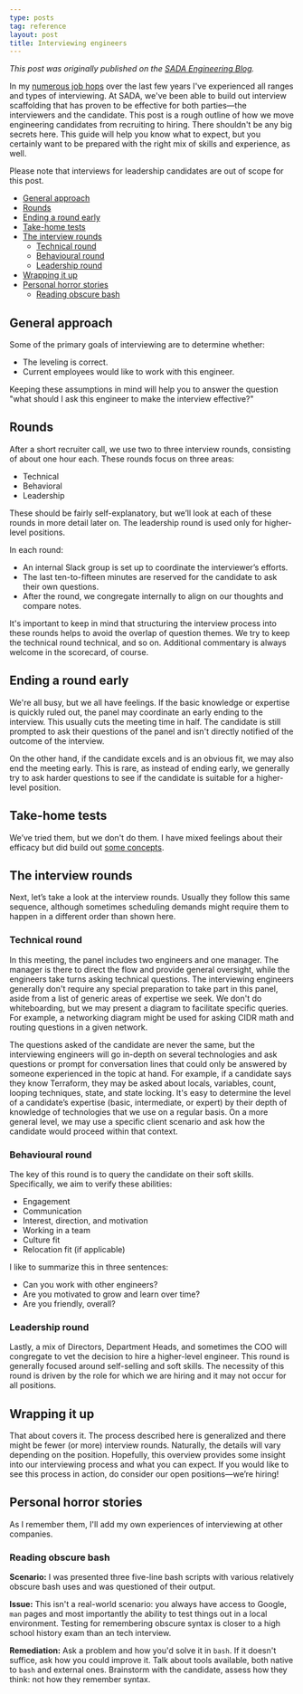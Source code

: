 ```yaml
---
type: posts
tag: reference
layout: post
title: Interviewing engineers
---
```


*This post was originally published on the [SADA Engineering Blog](https://engineering.sada.com/interviewing-engineers-at-sada-b5b3c67d396f).*

In my [numerous job hops](docs/resume.pdf) over the last few years I've experienced all ranges and types of interviewing. At SADA, we've been able to build out interview scaffolding that has proven to be effective for both parties—the interviewers and the candidate. This post is a rough outline of how we move engineering candidates from recruiting to hiring. There shouldn't be any big secrets here. This guide will help you know what to expect, but you certainly want to be prepared with the right mix of skills and experience, as well.

Please note that interviews for leadership candidates are out of scope for this post.

<!-- toc -->

- [General approach](#general-approach)
- [Rounds](#rounds)
- [Ending a round early](#ending-a-round-early)
- [Take-home tests](#take-home-tests)
- [The interview rounds](#the-interview-rounds)
    * [Technical round](#technical-round)
    * [Behavioural round](#behavioural-round)
    * [Leadership round](#leadership-round)
- [Wrapping it up](#wrapping-it-up)
- [Personal horror stories](#personal-horror-stories)
    * [Reading obscure bash](#reading-obscure-bash)

<!-- tocstop -->

## General approach

Some of the primary goals of interviewing are to determine whether:

* The leveling is correct.
* Current employees would like to work with this engineer.

Keeping these assumptions in mind will help you to answer the question "what should I ask this engineer to make the interview effective?"

## Rounds

After a short recruiter call, we use two to three interview rounds, consisting of about one hour each. These rounds focus on three areas:

* Technical
* Behavioral
* Leadership

These should be fairly self-explanatory, but we’ll look at each of these rounds in more detail later on. The leadership round is used only for higher-level positions.

In each round:

* An internal Slack group is set up to coordinate the interviewer’s efforts.
* The last ten-to-fifteen minutes are reserved for the candidate to ask their own questions.
* After the round, we congregate internally to align on our thoughts and compare notes.

It's important to keep in mind that structuring the interview process into these rounds helps to avoid the overlap of question themes. We try to keep the technical round technical, and so on. Additional commentary is always welcome in the scorecard, of course.

## Ending a round early

We're all busy, but we all have feelings. If the basic knowledge or expertise is quickly ruled out, the panel may coordinate an early ending to the interview. This usually cuts the meeting time in half. The candidate is still prompted to ask their questions of the panel and isn't directly notified of the outcome of the interview.

On the other hand, if the candidate excels and is an obvious fit, we may also end the meeting early. This is rare, as instead of ending early, we generally try to ask harder questions to see if the candidate is suitable for a higher-level position.

## Take-home tests

We’ve tried them, but we don't do them. I have mixed feelings about their efficacy but did build out [some concepts](https://github.com/slavaaaaaaaaaa/devops-homework).

## The interview rounds

Next, let’s take a look at the interview rounds. Usually they follow this same sequence, although sometimes scheduling demands might require them to happen in a different order than shown here.

### Technical round

In this meeting, the panel includes two engineers and one manager. The manager is there to direct the flow and provide general oversight, while the engineers take turns asking technical questions. The interviewing engineers generally don't require any special preparation to take part in this panel, aside from a list of generic areas of expertise we seek. We don't do whiteboarding, but we may present a diagram to facilitate specific queries. For example, a networking diagram might be used for asking CIDR math and routing questions in a given network.

The questions asked of the candidate are never the same, but the interviewing engineers will go in-depth on several technologies and ask questions or prompt for conversation lines that could only be answered by someone experienced in the topic at hand. For example, if a candidate says they know Terraform, they may be asked about locals, variables, count, looping techniques, state, and state locking. It's easy to determine the level of a candidate’s expertise (basic, intermediate, or expert) by their depth of knowledge of technologies that we use on a regular basis. On a more general level, we may use a specific client scenario and ask how the candidate would proceed within that context.

### Behavioural round

The key of this round is to query the candidate on their soft skills. Specifically, we aim to verify these abilities:

* Engagement
* Communication
* Interest, direction, and motivation
* Working in a team
* Culture fit
* Relocation fit (if applicable)

I like to summarize this in three sentences:

* Can you work with other engineers?
* Are you motivated to grow and learn over time?
* Are you friendly, overall?

### Leadership round

Lastly, a mix of Directors, Department Heads, and sometimes the COO will congregate to vet the decision to hire a higher-level engineer. This round is generally focused around self-selling and soft skills. The necessity of this round is driven by the role for which we are hiring and it may not occur for all positions.

## Wrapping it up

That about covers it. The process described here is generalized and there might be fewer (or more) interview rounds. Naturally, the details will vary depending on the position. Hopefully, this overview provides some insight into our interviewing process and what you can expect. If you would like to see this process in action, do consider our open positions—we’re hiring!

## Personal horror stories

As I remember them, I'll add my own experiences of interviewing at other companies.

### Reading obscure bash

**Scenario:** I was presented three five-line bash scripts with various relatively obscure bash uses and was questioned of their output.

**Issue:** This isn't a real-world scenario: you always have access to Google, `man` pages and most importantly the ability to test things out in a local environment. Testing for remembering obscure syntax is closer to a high school history exam than an tech interview.

**Remediation:** Ask a problem and how you'd solve it in `bash`. If it doesn't suffice, ask how you could improve it. Talk about tools available, both native to `bash` and external ones. Brainstorm with the candidate, assess how they think: not how they remember syntax.
